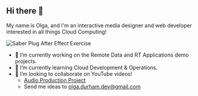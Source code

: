 ## Hi there 👋

My name is Olga, and I'm an interactive media designer and web developer interested in all things Cloud Computing!

![Saber Plug After Effect Exercise](./resources/saber_plug.gif)

- 🔭 I’m currently working on the Remote Data and RT Applications demo projects.
- 🌱 I’m currently learning Cloud Development & Operations.
- 👯 I’m looking to collaborate on YouTube videos!
  - [Audio Production Project](https://youtu.be/qpwK6-nTluc?si=6ePrrzzPzjDblj2c)
  - Send me ideas to olga.durham.dev@gmail.com

<!--
**shap0011/shap0011** is a ✨ _special_ ✨ repository because its `README.md` (this file) appears on your GitHub profile.

https://mtm6407-static-site-shap0011-netlify.netlify.app/graphics.html

Here are some ideas to get you started:

- 🔭 I’m currently working on ...
- 🌱 I’m currently learning ...
- 👯 I’m looking to collaborate on ...
- 🤔 I’m looking for help with ...
- 💬 Ask me about ...
- 📫 How to reach me: ...
- 😄 Pronouns: ...
- ⚡ Fun fact: ...
-->
